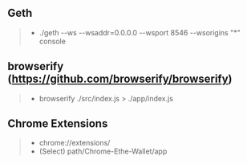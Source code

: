 Geth
---
> * ./geth --ws --wsaddr=0.0.0.0 --wsport 8546 --wsorigins "*" console

browserify (https://github.com/browserify/browserify)
---
> * browserify ./src/index.js > ./app/index.js

Chrome Extensions
---
> * chrome://extensions/
> * (Select) path/Chrome-Ethe-Wallet/app
